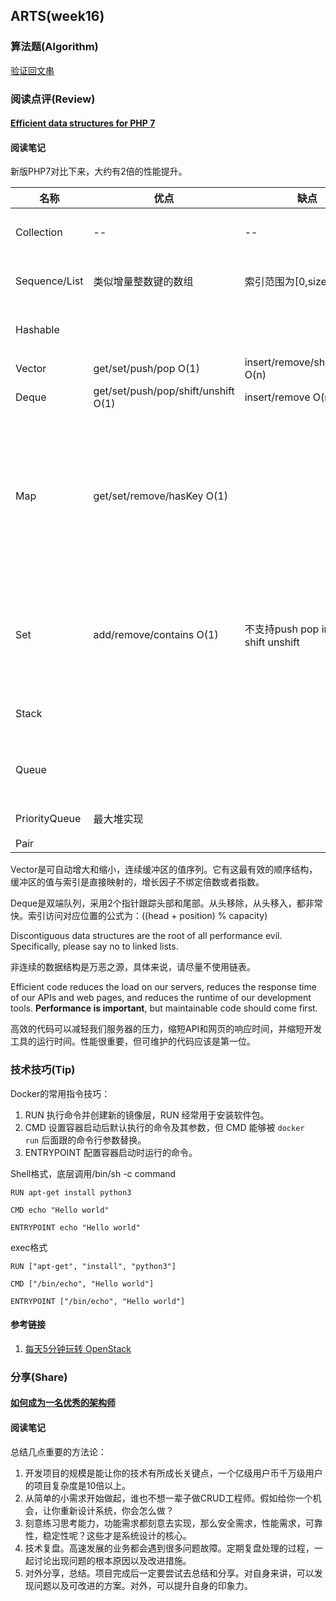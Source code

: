 ## ARTS(week16)

### 算法题(Algorithm)

[验证回文串](https://github.com/geekwho11/learn.leetcode.xbcme/tree/master/php/src/125.valid-palindrome)

### 阅读点评(Review)

#### [Efficient data structures for PHP 7](https://medium.com/@rtheunissen/efficient-data-structures-for-php-7-9dda7af674cd)

#### 阅读笔记

新版PHP7对比下来，大约有2倍的性能提升。

| 名称            | 优点                                   | 缺点                               | 备注                    |
| ------------- | ------------------------------------ | -------------------------------- | --------------------- |
| Collection    | --                                   | --                               | 集合、接口                 |
| Sequence/List | 类似增量整数键的数组                           | 索引范围为[0,size-1]                  | 列表、接口                 |
| Hashable      |                                      |                                  | 哈希表、接口                |
| Vector        | get/set/push/pop O(1)                | insert/remove/shift/unshift O(n) |                       |
| Deque         | get/set/push/pop/shift/unshift  O(1) | insert/remove O(n)               |                       |
| Map           | get/set/remove/hasKey  O(1)          |                                  | 键值对的有序集合，键是唯一的，任意类型的键 |
| Set           | add/remove/contains  O(1)            | 不支持push pop insert shift unshift | 唯一值的集合。任意类型的值         |
| Stack         |                                      |                                  | 栈，后进先出                |
| Queue         |                                      |                                  | 队列，先进先出               |
| PriorityQueue | 最大堆实现                                |                                  | 优先队列                  |
| Pair          |                                      |                                  |                       |

Vector是可自动增大和缩小，连续缓冲区的值序列。它有这最有效的顺序结构，缓冲区的值与索引是直接映射的，增长因子不绑定倍数或者指数。

Deque是双端队列，采用2个指针跟踪头部和尾部。从头移除，从头移入，都非常快。索引访问对应位置的公式为：((head + position) % capacity)

Discontiguous data structures are the root of all performance evil. Specifically, please say no to linked lists.

非连续的数据结构是万恶之源，具体来说，请尽量不使用链表。

Efficient code reduces the load on our servers, reduces the response time of our APIs and web pages, and reduces the runtime of our development tools. **Performance is important**, but maintainable code should come first.

高效的代码可以减轻我们服务器的压力，缩短API和网页的响应时间，并缩短开发工具的运行时间。性能很重要，但可维护的代码应该是第一位。

### 技术技巧(Tip)

Docker的常用指令技巧：

1. RUN 执行命令并创建新的镜像层，RUN 经常用于安装软件包。
2. CMD 设置容器启动后默认执行的命令及其参数，但 CMD 能够被 `docker run` 后面跟的命令行参数替换。
3. ENTRYPOINT 配置容器启动时运行的命令。

Shell格式，底层调用/bin/sh -c command

```shell
RUN apt-get install python3  

CMD echo "Hello world"  

ENTRYPOINT echo "Hello world" 
```

exec格式

```shell
RUN ["apt-get", "install", "python3"]  

CMD ["/bin/echo", "Hello world"]  

ENTRYPOINT ["/bin/echo", "Hello world"]
```

#### 参考链接
1. [每天5分钟玩转 OpenStack](https://www.ibm.com/developerworks/community/blogs/132cfa78-44b0-4376-85d0-d3096cd30d3f/entry/RUN_vs_CMD_vs_ENTRYPOINT_%E6%AF%8F%E5%A4%A95%E5%88%86%E9%92%9F%E7%8E%A9%E8%BD%AC_Docker_%E5%AE%B9%E5%99%A8%E6%8A%80%E6%9C%AF_17?lang=en)

### 分享(Share)

#### [如何成为一名优秀的架构师](https://mp.weixin.qq.com/s?__biz=Mzg4NjAwMTQzNA==&mid=2247484022&idx=1&sn=e17816a0d24012e88538372705e7f656&chksm=cfa11803f8d691157e4f41f200e863b65765366060acda36aab8821756c865c632184115b28d&mpshare=1&scene=1&srcid=0404oNKfvZFlaiq4P5pGYQ1z#rd)

#### 阅读笔记

总结几点重要的方法论：

1. 开发项目的规模是能让你的技术有所成长关键点，一个亿级用户币千万级用户的项目复杂度是10倍以上。
2. 从简单的小需求开始做起，谁也不想一辈子做CRUD工程师。假如给你一个机会，让你重新设计系统，你会怎么做？
3. 刻意练习思考能力，功能需求都刻意去实现，那么安全需求，性能需求，可靠性，稳定性呢？这些才是系统设计的核心。
4. 技术复盘。高速发展的业务都会遇到很多问题故障。定期复盘处理的过程，一起讨论出现问题的根本原因以及改进措施。
5. 对外分享，总结。项目完成后一定要尝试去总结和分享。对自身来讲，可以发现问题以及可改进的方案。对外，可以提升自身的印象力。
